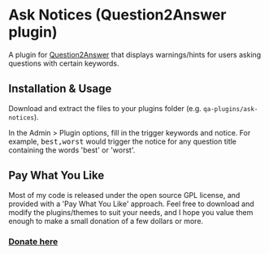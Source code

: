 
Ask Notices (Question2Answer plugin)
=================================================

A plugin for [Question2Answer](http://www.question2answer.org) that displays warnings/hints for users asking questions with certain keywords.


Installation & Usage
-------------------------------------------------

Download and extract the files to your plugins folder (e.g. `qa-plugins/ask-notices`).

In the Admin > Plugin options, fill in the trigger keywords and notice. For example, <tt>best,worst</tt> would trigger the notice for any question title containing the words 'best' or 'worst'.


Pay What You Like
-------------------------------------------------

Most of my code is released under the open source GPL license, and provided with a 'Pay What You Like' approach. Feel free to download and modify the plugins/themes to suit your needs, and I hope you value them enough to make a small donation of a few dollars or more.

### [Donate here](https://www.paypal.com/cgi-bin/webscr?cmd=_s-xclick&hosted_button_id=4R5SHBNM3UDLU)
